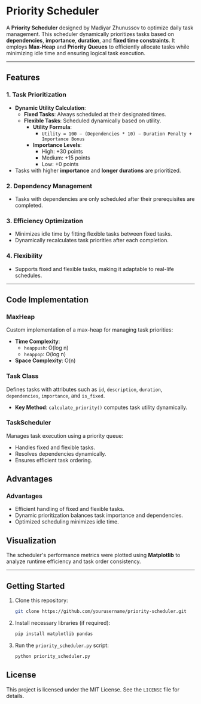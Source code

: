 # Priority Scheduler

A **Priority Scheduler** designed by Madiyar Zhunussov to optimize daily task management. This scheduler dynamically prioritizes tasks based on **dependencies**, **importance**, **duration**, and **fixed time constraints**. It employs **Max-Heap** and **Priority Queues** to efficiently allocate tasks while minimizing idle time and ensuring logical task execution.

---

## Features

### 1. **Task Prioritization**
- **Dynamic Utility Calculation**:
  - **Fixed Tasks**: Always scheduled at their designated times.
  - **Flexible Tasks**: Scheduled dynamically based on utility.
    - **Utility Formula**:  
      - `Utility = 100 − (Dependencies * 10) − Duration Penalty + Importance Bonus`
    - **Importance Levels**:
      - High: +30 points
      - Medium: +15 points
      - Low: +0 points
- Tasks with higher **importance** and **longer durations** are prioritized.

### 2. **Dependency Management**
- Tasks with dependencies are only scheduled after their prerequisites are completed.

### 3. **Efficiency Optimization**
- Minimizes idle time by fitting flexible tasks between fixed tasks.
- Dynamically recalculates task priorities after each completion.

### 4. **Flexibility**
- Supports fixed and flexible tasks, making it adaptable to real-life schedules.

---

## Code Implementation

### **MaxHeap**
Custom implementation of a max-heap for managing task priorities:
- **Time Complexity**:
  - `heappush`: O(log n)
  - `heappop`: O(log n)
- **Space Complexity**: O(n)

### **Task Class**
Defines tasks with attributes such as `id`, `description`, `duration`, `dependencies`, `importance`, and `is_fixed`.  
- **Key Method**: `calculate_priority()` computes task utility dynamically.

### **TaskScheduler**
Manages task execution using a priority queue:
- Handles fixed and flexible tasks.
- Resolves dependencies dynamically.
- Ensures efficient task ordering.


## Advantages

### Advantages
- Efficient handling of fixed and flexible tasks.
- Dynamic prioritization balances task importance and dependencies.
- Optimized scheduling minimizes idle time.

## Visualization

The scheduler's performance metrics were plotted using **Matplotlib** to analyze runtime efficiency and task order consistency.

---

## Getting Started

1. Clone this repository:
   ```bash
   git clone https://github.com/yourusername/priority-scheduler.git
   ```
2. Install necessary libraries (if required):
   ```bash
   pip install matplotlib pandas
   ```
3. Run the `priority_scheduler.py` script:
   ```bash
   python priority_scheduler.py
   ```

## License

This project is licensed under the MIT License. See the `LICENSE` file for details.
